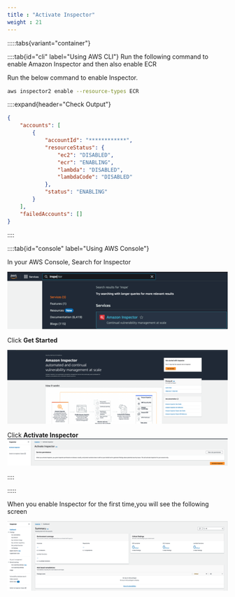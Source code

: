 ```yaml
---
title : "Activate Inspector"
weight : 21
---
```



:::::tabs{variant="container"}

::::tab{id="cli" label="Using AWS CLI"}
Run the following command to enable Amazon Inspector and then also enable ECR 


Run the below command to enable Inspector.


```bash
aws inspector2 enable --resource-types ECR
```

::::expand{header="Check Output"}
```json
{
    "accounts": [
        {
            "accountId": "************",
            "resourceStatus": {
                "ec2": "DISABLED",
                "ecr": "ENABLING",
                "lambda": "DISABLED",
                "lambdaCode": "DISABLED"
            },
            "status": "ENABLING"
        }
    ],
    "failedAccounts": []
}
```
::::

::::tab{id="console" label="Using AWS Console"}

In your AWS Console, Search for Inspector

![Search for Inspector](/static/images/image-security/devsecops-inspector/Inspector-search.png)

Click **Get Started**

![Get Started](/static/images/image-security/devsecops-inspector/Inspector-getstarted.png)


Click **Activate Inspector**
![Enable Inspector!](/static/images/image-security/devsecops-inspector/Inspector-Activate.png)

::::

:::::

When you enable Inspector for the first time,you will see the following screen

![GDNewEKSProtectionScreen-New](/static/images/image-security/devsecops-inspector/inspector-enabled.png)